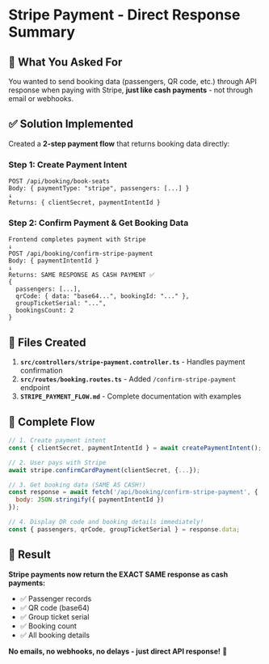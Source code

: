 # Stripe Payment - Direct Response Summary

## 🎯 What You Asked For

You wanted to send booking data (passengers, QR code, etc.) through API response when paying with Stripe, **just like cash payments** - not through email or webhooks.

## ✅ Solution Implemented

Created a **2-step payment flow** that returns booking data directly:

### Step 1: Create Payment Intent
```
POST /api/booking/book-seats
Body: { paymentType: "stripe", passengers: [...] }
↓
Returns: { clientSecret, paymentIntentId }
```

### Step 2: Confirm Payment & Get Booking Data
```
Frontend completes payment with Stripe
↓
POST /api/booking/confirm-stripe-payment
Body: { paymentIntentId }
↓
Returns: SAME RESPONSE AS CASH PAYMENT ✅
{
  passengers: [...],
  qrCode: { data: "base64...", bookingId: "..." },
  groupTicketSerial: "...",
  bookingsCount: 2
}
```

## 📁 Files Created

1. **`src/controllers/stripe-payment.controller.ts`** - Handles payment confirmation
2. **`src/routes/booking.routes.ts`** - Added `/confirm-stripe-payment` endpoint
3. **`STRIPE_PAYMENT_FLOW.md`** - Complete documentation with examples

## 🔄 Complete Flow

```javascript
// 1. Create payment intent
const { clientSecret, paymentIntentId } = await createPaymentIntent();

// 2. User pays with Stripe
await stripe.confirmCardPayment(clientSecret, {...});

// 3. Get booking data (SAME AS CASH!)
const response = await fetch('/api/booking/confirm-stripe-payment', {
  body: JSON.stringify({ paymentIntentId })
});

// 4. Display QR code and booking details immediately!
const { passengers, qrCode, groupTicketSerial } = response.data;
```

## 🎉 Result

**Stripe payments now return the EXACT SAME response as cash payments:**
- ✅ Passenger records
- ✅ QR code (base64)
- ✅ Group ticket serial
- ✅ Booking count
- ✅ All booking details

**No emails, no webhooks, no delays - just direct API response!** 🚀
